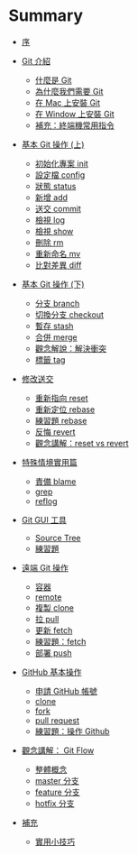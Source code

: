 # Summary

* [序](README.md)
* [Git 介紹]()
  * [什麼是 Git](foundation/what.md)
  * [為什麼我們需要 Git](foundation/why.md)
  * [在 Mac 上安裝 Git](setup/mac.md)
  * [在 Window 上安裝 Git](setup/window.md)
  * [補充：終端機常用指令](foundation/terminal.md)
* [基本 Git 操作 (上)]()
  * [初始化專案 init](command/init.md)
  * [設定檔 config](command/config.md)
  * [狀態 status](command/status.md)
  * [新增 add](command/add.md)
  * [送交 commit](command/commit.md)
  * [檢視 log](command/log.md)
  * [檢視 show](command/show.md)
  * [刪除 rm](command/rm.md)
  * [重新命名 mv](command/mv.md)
  * [比對差異 diff](command/diff.md)
* [基本 Git 操作 (下)]()
  * [分支 branch](command/branch.md)
  * [切換分支 checkout](command/checkout.md)
  * [暫存 stash](command/stash.md)
  * [合併 merge](command/merge.md)
  * [觀念解說：解決衝突](foundation/conflict.md)
  * [標籤 tag](command/tag.md)
* [修改送交]()
  * [重新指向 reset](command/reset.md)
  * [重新定位 rebase](command/rebase.md)
  * [練習題 rebase](practice/rebase.md)
  * [反悔 revert](command/revert.md)
  * [觀念講解：reset vs revert](foundation/reset-vs-revert.md)
* [特殊情境實用篇]()
  * [責備 blame](command/blame.md)
  * [grep](command/grep.md)
  * [reflog](command/reflog.md)
* [Git GUI 工具]()
  * [Source Tree](gui/sourcetree.md)
  * [練習題](gui/practice.md)
* [遠端 Git 操作]()
  * [容器](foundation/container.md)
  * [remote](command/remote.md)
  * [複製 clone](command/clone.md)
  * [拉 pull](command/pull.md)
  * [更新 fetch](command/fetch.md)
  * [練習題：fetch](practice/fetch.md)
  * [部署 push](command/push.md)
* [GitHub 基本操作](github/README.md)
  * [申請 GitHub 帳號](github/signup.md)
  * [clone](github/clone.md)
  * [fork](github/fork.md)
  * [pull request](github/pr.md)
  * [練習題：操作 Github](practice/github.md)
* [觀念講解： Git Flow]()
  * [整體概念](git-flow/README.md)
  * [master 分支](git-flow/master.md)
  * [feature 分支](git-flow/feature.md)
  * [hotfix 分支](git-flow/hotfix.md)
* [補充]()
  * [實用小技巧](tips.md)

  <!-- * [更多資源](resource.md) -->

<!-- 
  * [issue](github/issue.md)
  * [觀念講解：索引](foundation/index.md)
  * [觀念講解：認識 Git 物件](foundation/object.md)
  * [正確的提交習慣與工作流程](foundation/commit-flow.md)
  * [(進階)cherry pick](command/cherry-pick.md)
  * [bisect](command/bisect.md)
  * [standup](mise/standup.md)
  * [tig](mise/tig.md)
x-->